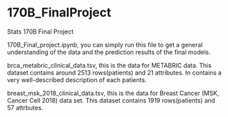 # 170B_FinalProject

Stats 170B Final Project

170B_Final_project.ipynb, you can simply run this file to get a general understanding of the data and the prediction results of the final models.

brca_metabric_clinical_data.tsv, this is the data for METABRIC data. This dataset contains around 2513 rows(patients) and 21 attributes. In contains a very well-described description of each patients. 

breast_msk_2018_clinical_data.tsv, this is the data for Breast Cancer (MSK, Cancer Cell 2018) data set. This dataset contains 1919 rows(patients) and 57 attrbutes.
